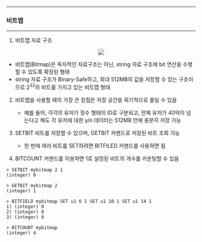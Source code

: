 -----
### 비트맵
-----
1. 비트맵 자료 구조
<div align="center">
<img src="https://github.com/user-attachments/assets/15fec006-d9cc-4feb-96f4-50f853a85546">
</div>

   - 비트맵(Bitmap)은 독자적인 자료구조는 아닌, string 자료 구조에 bit 연산을 수행할 수 있도록 확장된 형태
   - string 자료 구조가 Binary-Safe하고, 최대 512MB의 값을 저장할 수 있는 구조이므로 $2^{32}$의 비트를 가지고 있는 비트맵 형태

2. 비트맵을 사용할 때의 가장 큰 장점은 저장 공간을 획기적으로 줄일 수 있음
   - 예를 들어, 각각의 유저가 정수 형태의 ID로 구분되고, 전체 유저가 40억이 넘는다고 해도 각 유저에 대한 y/n 데이터는 512MB 안에 충분히 저장 가능

3. SETBIT 비트를 저장할 수 있으며, GETBIT 커맨드로 저장된 비트 조회 가능
   - 한 번에 여러 비트를 SET하려면 BITFILED 커맨드를 사용하면 됨
4. BITCOUNT 커맨드를 이용하면 1로 설정된 비트의 개수를 카운팅할 수 있음
```redis
> SETBIT mybitmap 2 1
(integer) 0

> GETBIT mybitmap 2
(integer) 1

> BITFIELD mybitmap SET u1 6 1 SET u1 10 1 SET u1 14 1
1) (integer) 0
2) (integer) 0
3) (integer) 0

> BITCOUNT mybitmap
(integer) 4
```
